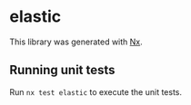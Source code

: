 # elastic

This library was generated with [Nx](https://nx.dev).

## Running unit tests

Run `nx test elastic` to execute the unit tests.
